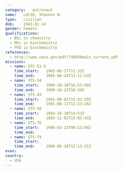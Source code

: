 ```yaml
---
category:	astronaut
name:	LUCID, Shannon W.
type:	civilian
dob:	1943-01-14
gender:	Female
qualifications:
  - BSc in chemistry
  - MSc in biochemistry
  - PhD in biochemistry
references:
  - http://www.nasa.gov/pdf/740566main_current.pdf
missions:
  - name: STS-51-G
    time_start:   1985-06-17T11:33Z
    time_end:     1985-06-24T13:11:53Z
  - name: STS-34
    time_start:   1989-10-18T16:53:40Z
    time_end:     1989-10-23T16:34Z
  - name: STS-43
    time_start:   1991-08-02T15:01:59Z
    time_end:     1991-08-11T12:23:26Z
  - name: STS-58
    time_start:   1993-10-18T14:53Z
    time_end:     1993-11-01T15:05:43Z
  - name: STS-76
    time_start:   1996-03-22T08:13:04Z
    time_end:     
  - name: STS-79
    time_start:   
    time_end:     1996-09-26T12:13:21Z
evas:
country:
  - USA
---
```

